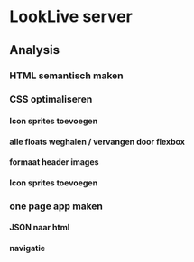 # LookLive server


## Analysis

### HTML semantisch maken
### CSS optimaliseren
#### Icon sprites toevoegen
#### alle floats weghalen / vervangen door flexbox
#### formaat header images
#### Icon sprites toevoegen
### one page app maken
#### JSON naar html
#### navigatie
